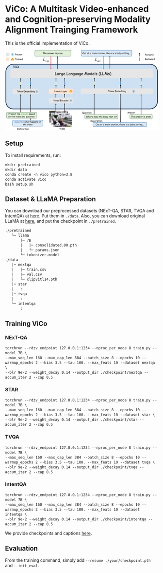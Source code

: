 # ViCo: A Multitask Video-enhanced and Cognition-preserving Modality Alignment Trainging Framework

This is the official implementation of ViCo.

<div align="center">
  <img src="asset/model.png" width="900px" />
</div>

## Setup
To install requirements, run:
```
mkdir pretrained
mkdir data
conda create -n vico python=3.8
conda activate vico
bash setup.sh
```

## Dataset & LLaMA Preparation

You can download our preprocessed datasets (NExT-QA, STAR, TVQA and IntentQA) at [here](https://drive.google.com/drive/folders/1zGFJ41qjYULQE3D7AA6LtpaKAKl71qD_?usp=sharing). Put them in ```./data```. Also, you can download original LLaMA at [here](https://github.com/facebookresearch/llama/tree/llama_v1), and put the checkpoint in ```./pretrained```.

```
./pretrained
   └─ llama
       |─ 7B
       |   |─ consolidated.00.pth
       |   └─ params.json
       └─ tokenizer.model
./data
   |─ nextqa
   |   |─ train.csv
   |   |─ val.csv
   |   └─ clipvitl14.pth
   |─ star
   |   :
   |─ tvqa
   |   :
   └─ intentqa
       :
```

## Training ViCo

### NExT-QA

```
torchrun --rdzv_endpoint 127.0.0.1:1234 --nproc_per_node 8 train.py --model 7B \
--max_seq_len 160 --max_cap_len 384 --batch_size 8 --epochs 10 --warmup_epochs 2 --bias 3.5 --tau 100. --max_feats 10 --dataset nextqa \
--blr 9e-2 --weight_decay 0.14 --output_dir ./checkpoint/nextqa --accum_iter 2 --cap 0.5
```

### STAR

```
torchrun --rdzv_endpoint 127.0.0.1:1234 --nproc_per_node 8 train.py --model 7B \
--max_seq_len 160 --max_cap_len 384 --batch_size 8 --epochs 10 --warmup_epochs 2 --bias 3.5 --tau 100. --max_feats 10 --dataset star \
--blr 9e-2 --weight_decay 0.14 --output_dir ./checkpoint/star --accum_iter 2 --cap 0.5
```

### TVQA

```
torchrun --rdzv_endpoint 127.0.0.1:1234 --nproc_per_node 8 train.py --model 7B \
--max_seq_len 160 --max_cap_len 384 --batch_size 8 --epochs 10 --warmup_epochs 2 --bias 3.5 --tau 100. --max_feats 10 --dataset tvqa \
--blr 9e-2 --weight_decay 0.14 --output_dir ./checkpoint/tvqa --accum_iter 2 --cap 0.5
```

### IntentQA

```
torchrun --rdzv_endpoint 127.0.0.1:1234 --nproc_per_node 8 train.py --model 7B \
--max_seq_len 160 --max_cap_len 384 --batch_size 8 --epochs 10 --warmup_epochs 2 --bias 3.5 --tau 100. --max_feats 10 --dataset intentqa \
--blr 9e-2 --weight_decay 0.14 --output_dir ./checkpoint/intentqa --accum_iter 2 --cap 0.5
```

We provide checkpoints and captions [here](https://huggingface.co/AInsabsw/ViCo).

## Evaluation
From the training command, simply add ```--resume ./your/checkpoint.pth``` and ```--init_eval```.

